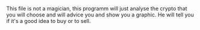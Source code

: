 This file is not a magician, this programm will just analyse the crypto that you will choose and will advice you and show you a graphic. He will tell you if it's a good idea to buy or to sell.
